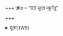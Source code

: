 +++
title = "03 सुष्टा व्यूर्णोतु"

+++
<details><summary>मूलम् (WS)</summary>

सुष्टा व्यूर्णोतु वि योनिं हापयामसि ।  
श्रथया सूषणे त्वमव त्वं बिष्कले सृज ॥ ३ ॥
</details>